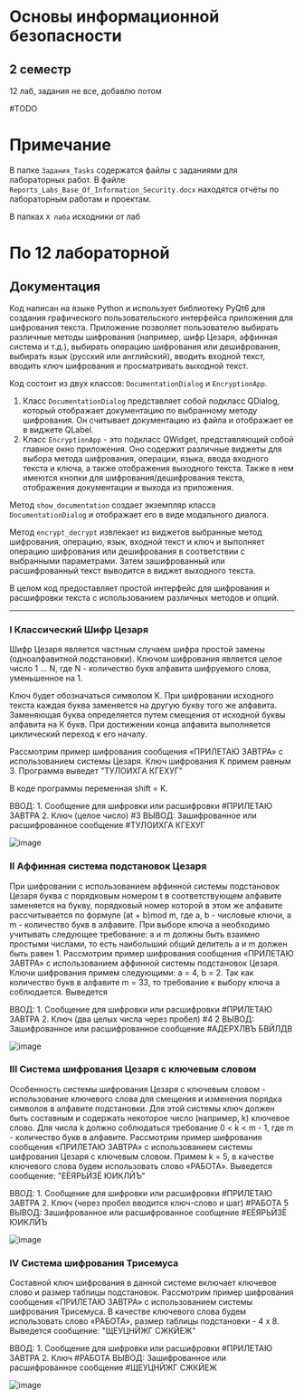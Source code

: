 
# Основы информационной безопасности

## 2 семестр

12 лаб, задания не все, добавлю потом

#TODO 

# Примечание

В папке `Задания_Tasks` содержатся файлы с заданиями для лабораторных работ.
В файле `Reports_Labs_Base_Of_Information_Security.docx` находятся отчёты по лабораторным работам и проектам.

В папках `X лаба` исходники от лаб

# По 12 лабораторной
## Документация

Код написан на языке Python и использует библиотеку PyQt6 для создания графического пользовательского интерфейса приложения для шифрования текста. Приложение позволяет пользователю выбирать различные методы шифрования (например, шифр Цезаря, аффинная система и т.д.), выбирать операцию шифрования или дешифрования, выбирать язык (русский или английский), вводить входной текст, вводить ключ шифрования и просматривать выходной текст.

Код состоит из двух классов: `DocumentationDialog` и `EncryptionApp`.
1. Класс `DocumentationDialog` представляет собой подкласс QDialog, который отображает документацию по выбранному
методу шифрования. Он считывает документацию из файла и отображает ее в виджете QLabel.
2. Класс `EncryptionApp` - это подкласс QWidget, представляющий собой главное окно приложения. Оно содержит различные
виджеты для выбора метода шифрования, операции, языка, ввода входного текста и ключа, а также отображения выходного
текста. Также в нем имеются кнопки для шифрования/дешифрования текста, отображения документации и выхода из приложения.

Метод `show_documentation` создает экземпляр класса `DocumentationDialog` и отображает его в виде модального диалога.

Метод `encrypt_decrypt` извлекает из виджетов выбранные метод шифрования, операцию, язык, входной текст и ключ и
выполняет операцию шифрования или дешифрования в соответствии с выбранными параметрами. Затем зашифрованный или
расшифрованный текст выводится в виджет выходного текста.

В целом код предоставляет простой интерфейс для шифрования и расшифровки текста с использованием различных
методов и опций.

------------------------------------------------------------------------------------------------------------------------

### I Классический Шифр Цезаря

Шифр Цезаря является частным случаем шифра простой замены (одноалфавитной подстановки). Ключом шифрования является
целое число 1 ... N, где N - количество букв алфавита шифруемого слова, уменьшенное на 1.

Ключ будет обозначаться символом K. При шифровании исходного текста каждая буква заменяется на другую букву
того же алфавита. Заменяющая буква определяется путем смещения от исходной буквы алфавита на К букв. При
достижении конца алфавита выполняется циклический переход к его началу.

Рассмотрим пример шифрования сообщения «ПРИЛЕТАЮ ЗАВТРА» с использованием системы Цезаря. Ключ шифрования
К примем равным 3. Программа выведет "ТУЛОИХГА КГЕХУГ"

В коде программы переменная shift = K.

ВВОД: 1. Сообщение для шифровки или расшифровки #ПРИЛЕТАЮ ЗАВТРА
      2. Ключ (целое число) #3
ВЫВОД: Зашифрованное или расшифрованное сообщение #ТУЛОИХГА КГЕХУГ

![image](https://github.com/Kikuzawa/DSTU_VKB/blob/main/Base_of_Information_Security/screenshots/screenshot-20241214-095401.png)



### II Аффинная система подстановок Цезаря

При шифровании с использованием аффинной системы подстановок Цезаря буква с порядковым номером t в соответствующем
алфавите заменяется на букву, порядковый номер которой в этом же алфавите рассчитывается по формуле (at + b)mod m,
где a, b - числовые ключи, а m - количество букв в алфавите.
При выборе ключа а необходимо учитывать следующее требование: а и m должны быть взаимно простыми числами, то есть
наибольший общий делитель а и m должен быть равен 1.
Рассмотрим пример шифрования сообщения «ПРИЛЕТАЮ ЗАВТРА» с использованием аффинной системы подстановок Цезаря.
Ключи шифрования примем следующими: а = 4, b = 2. Так как количество букв в алфавите m = 33, то требование
к выбору ключа а соблюдается. Выведется

ВВОД: 1. Сообщение для шифровки или расшифровки #ПРИЛЕТАЮ ЗАВТРА
      2. Ключ (два целых числа через пробел) #4 2
ВЫВОД: Зашифрованное или расшифрованное сообщение #АДЕРХЛВЪ БВЙЛДВ

![image](https://github.com/Kikuzawa/DSTU_VKB/blob/main/Base_of_Information_Security/screenshots/screenshot-20241214-095410.png)

### III Система шифрования Цезаря с ключевым словом

Особенность системы шифрования Цезаря с ключевым словом - использование ключевого слова для смещения и изменения порядка
символов в алфавите подстановки. Для этой системы ключ должен быть составным и содержать некоторое число (например, k)
 ключевое слово. Для числа k должно соблюдаться требование 0 < k < m - 1, где m - количество букв в алфавите.
Рассмотрим пример шифрования сообщения «ПРИЛЕТАЮ ЗАВТРА» с использованием системы шифрования Цезаря с ключевым словом.
Примем k = 5, в качестве ключевого слова будем использовать слово «РАБОТА». Выведется сообщение: "ЕЁЯРЬЙЗЁ ЮИКЛЙЪ"

ВВОД: 1. Сообщение для шифровки или расшифровки #ПРИЛЕТАЮ ЗАВТРА
      2. Ключ (через пробел вводится ключ-слово и шаг) #РАБОТА 5
ВЫВОД: Зашифрованное или расшифрованное сообщение #ЕЁЯРЬЙЗЁ ЮИКЛЙЪ

![image](https://github.com/Kikuzawa/DSTU_VKB/blob/main/Base_of_Information_Security/screenshots/screenshot_14122024_095428.png)

### IV Система шифрования Трисемуса

Составной ключ шифрования в данной системе включает ключевое слово и размер таблицы подстановок.
Рассмотрим пример шифрования сообщения «ПРИЛЕТАЮ ЗАВТРА» с использованием системы шифрования Трисемуса.
В качестве ключевого слова будем использовать слово «РАБОТА», размер таблицы подстановки - 4 х 8. Выведется сообщение:
"ЩЕУЦНЙЖГ СЖКЙЕЖ"

ВВОД: 1. Сообщение для шифровки или расшифровки #ПРИЛЕТАЮ ЗАВТРА
      2. Ключ #РАБОТА
ВЫВОД: Зашифрованное или расшифрованное сообщение #ЩЕУЦНЙЖГ СЖКЙЕЖ

![image](https://github.com/Kikuzawa/DSTU_VKB/blob/main/Base_of_Information_Security/screenshots/screenshot_14122024_095447.png)
